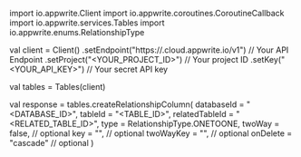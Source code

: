 import io.appwrite.Client
import io.appwrite.coroutines.CoroutineCallback
import io.appwrite.services.Tables
import io.appwrite.enums.RelationshipType

val client = Client()
    .setEndpoint("https://<REGION>.cloud.appwrite.io/v1") // Your API Endpoint
    .setProject("<YOUR_PROJECT_ID>") // Your project ID
    .setKey("<YOUR_API_KEY>") // Your secret API key

val tables = Tables(client)

val response = tables.createRelationshipColumn(
    databaseId = "<DATABASE_ID>",
    tableId = "<TABLE_ID>",
    relatedTableId = "<RELATED_TABLE_ID>",
    type =  RelationshipType.ONETOONE,
    twoWay = false, // optional
    key = "", // optional
    twoWayKey = "", // optional
    onDelete = "cascade" // optional
)

